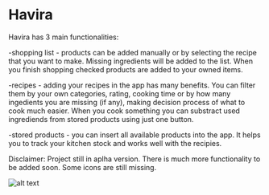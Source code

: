 # Havira

Havira has 3 main functionalities:

-shopping list - products can be added manually or by selecting the recipe that you want to make. 
Missing ingredients will be added to the list. When you finish shopping checked products are added to your owned items.

-recipes - adding your recipes in the app has many benefits. 
You can filter them by your own categories, rating, cooking time or by how many ingedients you are missing (if any), making decision process of what to cook much easier. 
When you cook something you can substract used ingrediends from stored products using just one button.

-stored products - you can insert all available products into the app. 
It helps you to track your kitchen stock and works well with the recipies.  


Disclaimer: Project still in aplha version. There is much more functionality to be added soon. 
Some icons are still missing.

![alt text](https://i.imgur.com/ekeq2KJ.jpg)
